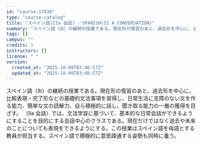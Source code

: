 ```yaml
---
id: "course:17830"
type: "course-catalog"
title: "スペイン語(IIa 会話) ／SPANISH(II A CONVERSATION)"
summary: "スペイン語（Ⅰb）の継続の授業である。現在形の復習のあと、過去形を中心に、比較表現・完了形などの基礎的文法事項を習得し、日常生活に支障のない文を作る能力、簡単な文の読解力、自ら積極的に話し、聞き取る能力の一層の獲得を目ざす。 （Ⅱa 会話）…"
tags: []
campus: ""
credits: 1
instructors: []
license: " "
version:
  created_at: "2025-10-09T03:48:57Z"
  updated_at: "2025-10-09T03:48:57Z"
---
```


スペイン語（Ⅰb）の継続の授業である。現在形の復習のあと、過去形を中心に、比較表現・完了形などの基礎的文法事項を習得し、日常生活に支障のない文を作る能力、簡単な文の読解力、自ら積極的に話し、聞き取る能力の一層の獲得を目ざす。 （Ⅱa 会話）では、文法学習に基づいて、基本的な日常会話ができるようにすることを目的にする会話中心のクラスである。現在だけではなく過去や未来のことについても表現をできるようにする。この授業はスペイン語を母語とする教員が担当する。スペイン語で積極的に意思疎通する姿勢も同時に養う。
